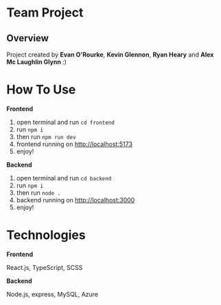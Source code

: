 # Team Project

## Overview

Project created by **Evan O'Rourke**, **Kevin Glennon**, **Ryan Heary** and **Alex Mc Laughlin Glynn** :)

# How To Use

**Frontend**

1. open terminal and run `cd frontend`
2. run `npm i`
3. then run `npm run dev`
4. frontend running on [http://localhost:5173](http://localhost:5173)
5. enjoy!

**Backend**

1. open terminal and run `cd backend`
2. run `npm i`
3. then run `node .`
4. backend running on [http://localhost:3000](http://localhost:3000)
5. enjoy!

# Technologies

**Frontend**

React.js, TypeScript, SCSS

**Backend**

Node.js, express, MySQL, Azure

